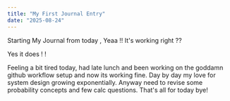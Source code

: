 ```yaml
---
title: "My First Journal Entry"
date: "2025-08-24"
---
```


Starting My Journal from today , Yeaa !!
It's working right ??

Yes it does ! !

Feeling a bit tired today, had late lunch and been working on the goddamn github workflow setup and now its working fine.
Day by day my love for system design growing exponentially.
Anyway need to revise some probability concepts and few calc questions.
That's all for today bye!
